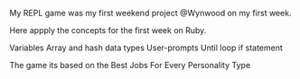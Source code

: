 My REPL game was my first weekend project @Wynwood on my first week. 

Here appply the concepts for the first week on Ruby.

Variables
Array and hash data types
User-prompts
Until loop
if statement 

The game its based on the Best Jobs For Every Personality Type